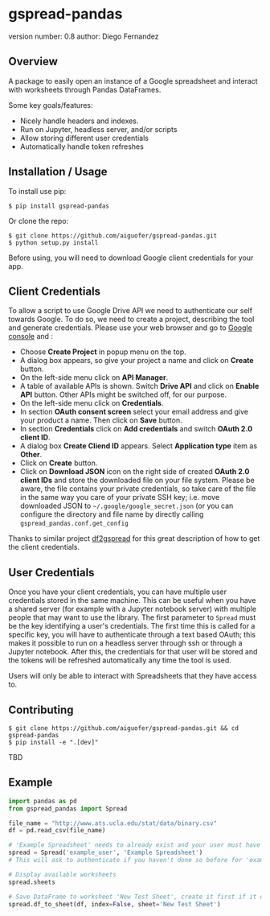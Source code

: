 gspread-pandas
===============================

version number: 0.8
author: Diego Fernandez

Overview
--------

A package to easily open an instance of a Google spreadsheet and interact with worksheets through Pandas DataFrames.

Some key goals/features:

* Nicely handle headers and indexes.
* Run on Jupyter, headless server, and/or scripts
* Allow storing different user credentials
* Automatically handle token refreshes

Installation / Usage
--------------------

To install use pip:

```
$ pip install gspread-pandas
```

Or clone the repo:

```
$ git clone https://github.com/aiguofer/gspread-pandas.git
$ python setup.py install
```

Before using, you will need to download Google client credentials for your app.

Client Credentials
------------------

To allow a script to use Google Drive API we need to authenticate our self towards Google. To do so, we need to create a project, describing the tool and generate credentials. Please use your web browser and go to [Google console](https://console.developers.google.com/) and :

* Choose **Create Project** in popup menu on the top.
* A dialog box appears, so give your project a name and click on **Create** button.
* On the left-side menu click on **API Manager**.
* A table of available APIs is shown. Switch **Drive API** and click on **Enable API** button. Other APIs might be switched off, for our purpose.
* On the left-side menu click on **Credentials**.
* In section **OAuth consent screen** select your email address and give your product a name. Then click on **Save** button.
* In section **Credentials** click on **Add credentials** and switch **OAuth 2.0 client ID**.
* A dialog box **Create Cliend ID** appears. Select **Application type** item as **Other**.
* Click on **Create** button.
* Click on **Download JSON** icon on the right side of created **OAuth 2.0 client IDs** and store the downloaded file on your file system. Please be aware, the file contains your private credentials, so take care of the file in the same way you care of your private SSH key; i.e. move downloaded JSON to `~/.google/google_secret.json` (or you can configure the directory and file name by directly calling `gspread_pandas.conf.get_config`

Thanks to similar project [df2gspread](https://github.com/maybelinot/df2gspread) for this great description of how to get the client credentials.

User Credentials
----------------

Once you have your client credentials, you can have multiple user credentials stored in the same machine. This can be useful when you have a shared server (for example with a Jupyter notebook server) with multiple people that may want to use the library. The first parameter to `Spread` must be the key identifying a user's credentials. The first time this is called for a specific key, you will have to authenticate through a text based OAuth; this makes it possible to run on a headless server through ssh or through a Jupyter notebook. After this, the credentials for that user will be stored and the tokens will be refreshed automatically any time the tool is used.

Users will only be able to interact with Spreadsheets that they have access to.

Contributing
------------

```
$ git clone https://github.com/aiguofer/gspread-pandas.git && cd gspread-pandas
$ pip install -e ".[dev]"
```

TBD

Example
-------

```python
import pandas as pd
from gspread_pandas import Spread

file_name = "http://www.ats.ucla.edu/stat/data/binary.csv"
df = pd.read_csv(file_name)

# 'Example Spreadsheet' needs to already exist and your user must have access to it
spread = Spread('example_user', 'Example Spreadsheet')
# This will ask to authenticate if you haven't done so before for 'example_user'

# Display available worksheets
spread.sheets

# Save DataFrame to worksheet 'New Test Sheet', create it first if it doesn't exist
spread.df_to_sheet(df, index=False, sheet='New Test Sheet')
```
